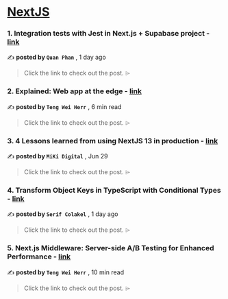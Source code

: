 
<h1><a href=https://medium.com/tag/nextjs/recommended target="_blank" rel="noopener noreferrer">NextJS</a></h1>
<h3>1. Integration tests with Jest in Next.js + Supabase project - <a href=https://medium.com/@qhphan5/integration-tests-with-jest-in-next-js-supabase-project-00cc23688aa2?source=tag_recommended_feed---------0-84----------nextjs----------7156fff0_8af2_42ed_af28_5ff953ec7f5e------- target="_blank" rel="noopener noreferrer">link</a></h3>

✍️ **posted by `Quan Phan`** <date> , 1 day ago</date>

<blockquote>Click the link to check out the post. ⌲</blockquote>

<h3>2. Explained: Web app at the edge - <a href=https://medium.com/gitconnected/explained-web-app-at-the-edge-fb391985a0a5?source=tag_recommended_feed---------1-107----------nextjs----------7156fff0_8af2_42ed_af28_5ff953ec7f5e------- target="_blank" rel="noopener noreferrer">link</a></h3>

✍️ **posted by `Teng Wei Herr`** <date> , 6 min read</date>

<blockquote>Click the link to check out the post. ⌲</blockquote>

<h3>3. 4 Lessons learned from using NextJS 13 in production - <a href=https://medium.com/@miki.digital/4-lessons-learned-from-using-nextjs-13-in-production-3c1176b97d07?source=tag_recommended_feed---------2-85----------nextjs----------7156fff0_8af2_42ed_af28_5ff953ec7f5e------- target="_blank" rel="noopener noreferrer">link</a></h3>

✍️ **posted by `MiKi Digital`** <date> , Jun 29</date>

<blockquote>Click the link to check out the post. ⌲</blockquote>

<h3>4. Transform Object Keys in TypeScript with Conditional Types - <a href=https://medium.com/@serifcolakel/transform-object-keys-in-typescript-with-conditional-types-a27431bed7ab?source=tag_recommended_feed---------3-84----------nextjs----------7156fff0_8af2_42ed_af28_5ff953ec7f5e------- target="_blank" rel="noopener noreferrer">link</a></h3>

✍️ **posted by `Serif Colakel`** <date> , 1 day ago</date>

<blockquote>Click the link to check out the post. ⌲</blockquote>

<h3>5. Next.js Middleware: Server-side A/B Testing for Enhanced Performance - <a href=https://medium.com/gitconnected/next-js-middleware-server-side-a-b-testing-for-enhanced-performance-f13ed0aa0b40?source=tag_recommended_feed---------4-107----------nextjs----------7156fff0_8af2_42ed_af28_5ff953ec7f5e------- target="_blank" rel="noopener noreferrer">link</a></h3>

✍️ **posted by `Teng Wei Herr`** <date> , 10 min read</date>

<blockquote>Click the link to check out the post. ⌲</blockquote>

